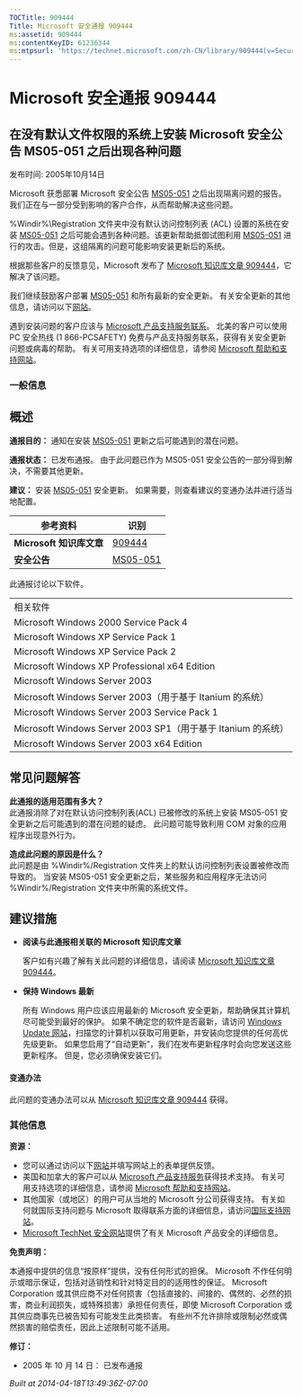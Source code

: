 ```yaml
---
TOCTitle: 909444
Title: Microsoft 安全通报 909444
ms:assetid: 909444
ms:contentKeyID: 61236344
ms:mtpsurl: 'https://technet.microsoft.com/zh-CN/library/909444(v=Security.10)'
---
```


Microsoft 安全通报 909444
=========================

在没有默认文件权限的系统上安装 Microsoft 安全公告 MS05-051 之后出现各种问题
---------------------------------------------------------------------------

发布时间: 2005年10月14日

Microsoft 获悉部署 Microsoft 安全公告 [MS05-051](https://technet.microsoft.com/security/bulletin/ms05-051) 之后出现隔离问题的报告。我们正在与一部分受到影响的客户合作，从而帮助解决这些问题。

%Windir%\\Registration 文件夹中没有默认访问控制列表 (ACL) 设置的系统在安装 [MS05-051](https://technet.microsoft.com/security/bulletin/ms05-051) 之后可能会遇到各种问题。该更新帮助抵御试图利用 [MS05-051](https://technet.microsoft.com/security/bulletin/ms05-051) 进行的攻击。但是，这组隔离的问题可能影响安装更新后的系统。

根据那些客户的反馈意见，Microsoft 发布了 [Microsoft 知识库文章 909444](https://support.microsoft.com/kb/909444)，它解决了该问题。

我们继续鼓励客户部署 [MS05-051](https://technet.microsoft.com/security/bulletin/ms05-051) 和所有最新的安全更新。 有关安全更新的其他信息，请访问以下[网站](https://www.microsoft.com/security/)。

遇到安装问题的客户应该与 [Microsoft 产品支持服务联系](https://go.microsoft.com/fwlink/?linkid=21131)。 北美的客户可以使用 PC 安全热线 (1 866-PCSAFETY) 免费与产品支持服务联系，获得有关安全更新问题或病毒的帮助。 有关可用支持选项的详细信息，请参阅 [Microsoft 帮助和支持网站](https://support.microsoft.com/default.aspx?ln=zh-cn)。

### 一般信息

概述
----


**通报目的：** 通知在安装 [MS05-051](https://technet.microsoft.com/security/bulletin/ms05-051) 更新之后可能遇到的潜在问题。

**通报状态：** 已发布通报。 由于此问题已作为 MS05-051 安全公告的一部分得到解决，不需要其他更新。

**建议：** 安装 [MS05-051](https://technet.microsoft.com/security/bulletin/ms05-051) 安全更新。 如果需要，则查看建议的变通办法并进行适当地配置。

| 参考资料                 | 识别                                                                |
|--------------------------|---------------------------------------------------------------------|
| **Microsoft 知识库文章** | [909444](https://support.microsoft.com/kb/909444)                    |
| **安全公告**             | [MS05-051](https://technet.microsoft.com/security/bulletin/ms05-051) |

此通报讨论以下软件。

|                                                              |
|--------------------------------------------------------------|
| 相关软件                                                     |
| Microsoft Windows 2000 Service Pack 4                        |
| Microsoft Windows XP Service Pack 1                          |
| Microsoft Windows XP Service Pack 2                          |
| Microsoft Windows XP Professional x64 Edition                |
| Microsoft Windows Server 2003                                |
| Microsoft Windows Server 2003（用于基于 Itanium 的系统）     |
| Microsoft Windows Server 2003 Service Pack 1                 |
| Microsoft Windows Server 2003 SP1（用于基于 Itanium 的系统） |
| Microsoft Windows Server 2003 x64 Edition                    |

常见问题解答
------------

**此通报的适用范围有多大？**  
此通报消除了对在默认访问控制列表(ACL) 已被修改的系统上安装 MS05-051 安全更新之后可能遇到的潜在问题的疑虑。 此问题可能导致利用 COM 对象的应用程序出现意外行为。

**造成此问题的原因是什么？**  
此问题是由 %Windir%/Registration 文件夹上的默认访问控制列表设置被修改而导致的。 当安装 MS05-051 安全更新之后，某些服务和应用程序无法访问 %Windir%/Registration 文件夹中所需的系统文件。

建议措施
--------


-   **阅读与此通报相关联的 Microsoft 知识库文章**

    客户如有兴趣了解有关此问题的详细信息，请阅读 [Microsoft 知识库文章 909444](https://support.microsoft.com/kb/909444)。

-   **保持 Windows 最新**

    所有 Windows 用户应该应用最新的 Microsoft 安全更新，帮助确保其计算机尽可能受到最好的保护。 如果不确定您的软件是否最新，请访问 [Windows Update 网站](https://windowsupdate.microsoft.com/)，扫描您的计算机以获取可用更新，并安装向您提供的任何高优先级更新。 如果您启用了“自动更新”，我们在发布更新程序时会向您发送这些更新程序。 但是，您必须确保安装它们。

#### 变通办法

此问题的变通办法可以从 [Microsoft 知识库文章 909444](https://support.microsoft.com/kb/909444) 获得。

### 其他信息

**资源：**

-   您可以通过访问以下[网站](https://support.microsoft.com/common/survey.aspx?scid=sw;en;1257&amp;showpage=1&amp;ws=technet&amp;sd=tech)并填写网站上的表单提供反馈。
-   美国和加拿大的客户可以从 [Microsoft 产品支持服务](https://go.microsoft.com/fwlink/?linkid=21131)获得技术支持。 有关可用支持选项的详细信息，请参阅 [Microsoft 帮助和支持网站](https://support.microsoft.com/default.aspx?ln=zh-cn)。
-   其他国家（或地区）的用户可从当地的 Microsoft 分公司获得支持。 有关如何就国际支持问题与 Microsoft 取得联系方面的详细信息，请访问[国际支持网站](https://go.microsoft.com/fwlink/?linkid=21155)。
-   [Microsoft TechNet 安全网站](https://go.microsoft.com/fwlink/?linkid=21132)提供了有关 Microsoft 产品安全的详细信息。

**免责声明：**

本通报中提供的信息“按原样”提供，没有任何形式的担保。 Microsoft 不作任何明示或暗示保证，包括对适销性和针对特定目的的适用性的保证。 Microsoft Corporation 或其供应商不对任何损害（包括直接的、间接的、偶然的、必然的损害，商业利润损失，或特殊损害）承担任何责任，即使 Microsoft Corporation 或其供应商事先已被告知有可能发生此类损害。 有些州不允许排除或限制必然或偶然损害的赔偿责任，因此上述限制可能不适用。

**修订：**

-   2005 年 10 月 14 日： 已发布通报

*Built at 2014-04-18T13:49:36Z-07:00*
